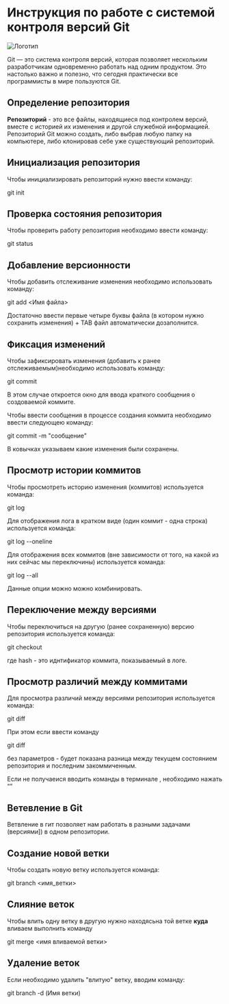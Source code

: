 # **Инструкция по работе с системой контроля версий Git**

![Логотип](Git-Logo-2Color.png)

Git — это система контроля версий, которая позволяет нескольким разработчикам одновременно работать над одним продуктом. Это настолько важно и полезно, что сегодня практически все программисты в мире пользуются Git. 

## Определение репозитория

**Репозиторий** - это все файлы, находящиеся под контролем версий, вместе с историей их изменения и другой служебной информацией. Репозиторий Git можно создать, либо выбрав любую папку на компьютере, либо клонировав себе уже существующий репозиторий.

##  Инициализация репозитория

Чтобы инициализировать репозиторий нужно ввести команду:

git init

## Проверка состояния  репозитория

Чтобы проверить работу репозитория необходимо ввести команду:

git status

##  Добавление версионности

  Чтобы добавить отслеживание изменения необходимо использовать команду:

  git add <Имя файла>

  Достаточно ввести первые четыре буквы файла (в котором нужно сохранить изменения) + TAB  файл автоматически  дозаполнится.

## Фиксация  изменений

Чтобы зафиксировать изменения (добавить к ранее отслеживаемым)необходимо использовать команду:

  git commit

  В этом случае откроется окно для ввода краткого сообщения о создоваемой коммите.

  Чтобы ввести сообщения в процессе создания  коммита необходимо ввести следующею команду:

  git commit -m "сообщение"

  В ковычках указываем какие изменения были  сохранены.

## Просмотр истории коммитов

Чтобы просмотреть историю изменения (коммитов) используется команда:

git log

Для отображения лога в кратком виде (один  коммит - одна строка) используется команда:

git log --oneline

Для отображения всех коммитов (вне зависимости от  того,  на  какой из них сейчас мы переключины) используется команда:

git log --all 

Данные опции можно можно комбинировать.

## Переключение между версиями

Чтобы переключиться на  другую (ранее  сохраненную) версию репозитория используется команда:

git checkout <hash>

где hash - это иднтификатор коммита, показываемый в логе.

## Просмотр различий между коммитами

Для просмотра  различий между версиями репозитория используется команда: 

git diff <hash> <hash2>

При этом  если ввести команду 

 git diff

 без параметров - будет показана разница между текущем состоянием репозитория и последним закоммиченным.

 Если не получаеися вводить команды в терминале , необходимо нажать <q>

 ## Ветевление в Git

  Ветвление в гит позволяет нам работать в разными задачами (версиями]) в одном репозитории.

## Создание новой ветки

Чтобы создать новую ветку используется команда:

  git branch <имя_ветки>

## Слияние веток

Чтобы влить одну ветку в другую нужно находясьна той ветке **куда** вливаем выполнить команду 

git merge <имя вливаемой ветки>

## Удаление веток

Если  необходимо удалить "влитую" ветку, вводим команду:

git branch -d (Имя ветки)